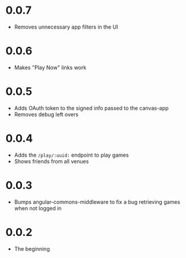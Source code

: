 # 0.0.7

* Removes unnecessary app filters in the UI

# 0.0.6

* Makes "Play Now" links work

# 0.0.5

* Adds OAuth token to the signed info passed to the canvas-app
* Removes debug left overs

# 0.0.4

* Adds the ``/play/:uuid:`` endpoint to play games
* Shows friends from all venues

# 0.0.3

* Bumps angular-commons-middleware to fix a bug retrieving games when not logged in

# 0.0.2

* The beginning

